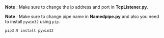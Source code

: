 **Note** : Make sure to change the ip address and port in **TcpListener.py**.

**Note** : Make sure to change pipe name in **Namedpipe.py** and also you need to install `pywin32`	 using `pip`.

``pip3.9 install pywin32``
